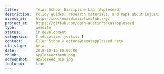 ```yaml
---
title:        Texas School Discipline Lab (Appleseed)
description:  Policy guides, research materials, and maps about injustices in the "school to prison pipeline"
access_at:    http://www.texasdisciplinelab.org/
project_at:   https://github.com/open-austin/texasappleseed
type:         website
status:       in development
categories:   [ education, justice ]
contact:      Ellen Stone <	estone@texasappleseed.net>
cfa_stage:    beta
date:         2018-10-15 00:00:00
thumb:        appleseedthumb.png
screenshot:   appleseed_map.jpg
featured:     true
---
```

